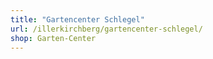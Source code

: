 ```yaml
---
title: "Gartencenter Schlegel"
url: /illerkirchberg/gartencenter-schlegel/
shop: Garten-Center
---
```

